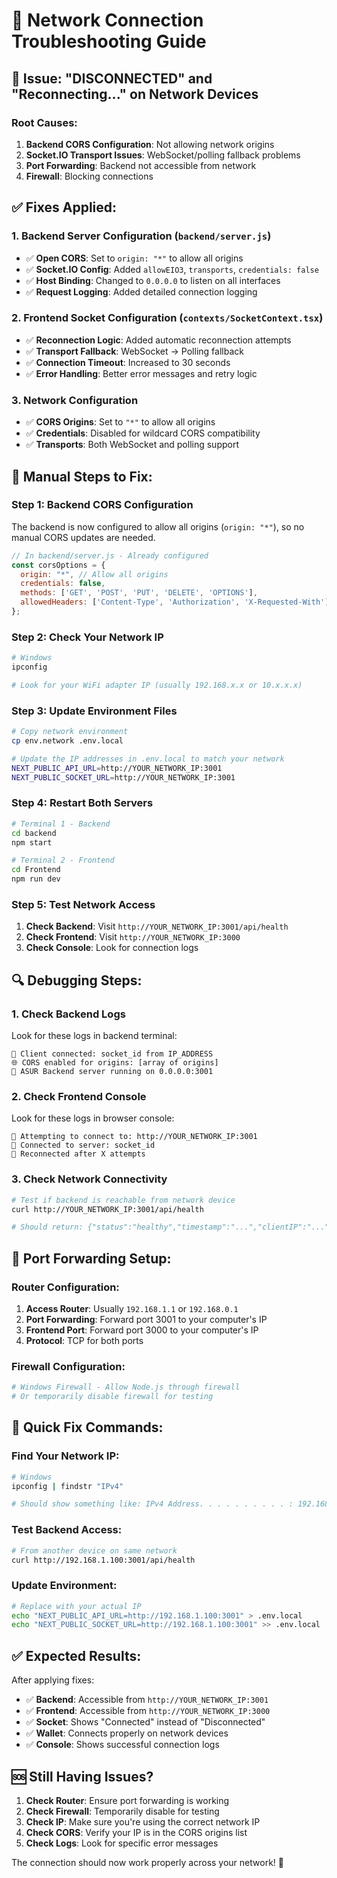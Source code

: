 # 🔧 **Network Connection Troubleshooting Guide**

## 🚨 **Issue: "DISCONNECTED" and "Reconnecting..." on Network Devices**

### **Root Causes:**
1. **Backend CORS Configuration**: Not allowing network origins
2. **Socket.IO Transport Issues**: WebSocket/polling fallback problems
3. **Port Forwarding**: Backend not accessible from network
4. **Firewall**: Blocking connections

## ✅ **Fixes Applied:**

### **1. Backend Server Configuration (`backend/server.js`)**
- ✅ **Open CORS**: Set to `origin: "*"` to allow all origins
- ✅ **Socket.IO Config**: Added `allowEIO3`, `transports`, `credentials: false`
- ✅ **Host Binding**: Changed to `0.0.0.0` to listen on all interfaces
- ✅ **Request Logging**: Added detailed connection logging

### **2. Frontend Socket Configuration (`contexts/SocketContext.tsx`)**
- ✅ **Reconnection Logic**: Added automatic reconnection attempts
- ✅ **Transport Fallback**: WebSocket → Polling fallback
- ✅ **Connection Timeout**: Increased to 30 seconds
- ✅ **Error Handling**: Better error messages and retry logic

### **3. Network Configuration**
- ✅ **CORS Origins**: Set to `"*"` to allow all origins
- ✅ **Credentials**: Disabled for wildcard CORS compatibility
- ✅ **Transports**: Both WebSocket and polling support

## 🔧 **Manual Steps to Fix:**

### **Step 1: Backend CORS Configuration**
The backend is now configured to allow all origins (`origin: "*"`), so no manual CORS updates are needed.

```javascript
// In backend/server.js - Already configured
const corsOptions = {
  origin: "*", // Allow all origins
  credentials: false,
  methods: ['GET', 'POST', 'PUT', 'DELETE', 'OPTIONS'],
  allowedHeaders: ['Content-Type', 'Authorization', 'X-Requested-With']
};
```

### **Step 2: Check Your Network IP**
```bash
# Windows
ipconfig

# Look for your WiFi adapter IP (usually 192.168.x.x or 10.x.x.x)
```

### **Step 3: Update Environment Files**
```bash
# Copy network environment
cp env.network .env.local

# Update the IP addresses in .env.local to match your network
NEXT_PUBLIC_API_URL=http://YOUR_NETWORK_IP:3001
NEXT_PUBLIC_SOCKET_URL=http://YOUR_NETWORK_IP:3001
```

### **Step 4: Restart Both Servers**
```bash
# Terminal 1 - Backend
cd backend
npm start

# Terminal 2 - Frontend  
cd Frontend
npm run dev
```

### **Step 5: Test Network Access**
1. **Check Backend**: Visit `http://YOUR_NETWORK_IP:3001/api/health`
2. **Check Frontend**: Visit `http://YOUR_NETWORK_IP:3000`
3. **Check Console**: Look for connection logs

## 🔍 **Debugging Steps:**

### **1. Check Backend Logs**
Look for these logs in backend terminal:
```
🔌 Client connected: socket_id from IP_ADDRESS
🌐 CORS enabled for origins: [array of origins]
🚀 ASUR Backend server running on 0.0.0.0:3001
```

### **2. Check Frontend Console**
Look for these logs in browser console:
```
🔌 Attempting to connect to: http://YOUR_NETWORK_IP:3001
🔌 Connected to server: socket_id
🔌 Reconnected after X attempts
```

### **3. Check Network Connectivity**
```bash
# Test if backend is reachable from network device
curl http://YOUR_NETWORK_IP:3001/api/health

# Should return: {"status":"healthy","timestamp":"...","clientIP":"...","origin":"..."}
```

## 🚀 **Port Forwarding Setup:**

### **Router Configuration:**
1. **Access Router**: Usually `192.168.1.1` or `192.168.0.1`
2. **Port Forwarding**: Forward port 3001 to your computer's IP
3. **Frontend Port**: Forward port 3000 to your computer's IP
4. **Protocol**: TCP for both ports

### **Firewall Configuration:**
```bash
# Windows Firewall - Allow Node.js through firewall
# Or temporarily disable firewall for testing
```

## 🔧 **Quick Fix Commands:**

### **Find Your Network IP:**
```bash
# Windows
ipconfig | findstr "IPv4"

# Should show something like: IPv4 Address. . . . . . . . . . : 192.168.1.100
```

### **Test Backend Access:**
```bash
# From another device on same network
curl http://192.168.1.100:3001/api/health
```

### **Update Environment:**
```bash
# Replace with your actual IP
echo "NEXT_PUBLIC_API_URL=http://192.168.1.100:3001" > .env.local
echo "NEXT_PUBLIC_SOCKET_URL=http://192.168.1.100:3001" >> .env.local
```

## ✅ **Expected Results:**

After applying fixes:
- ✅ **Backend**: Accessible from `http://YOUR_NETWORK_IP:3001`
- ✅ **Frontend**: Accessible from `http://YOUR_NETWORK_IP:3000`
- ✅ **Socket**: Shows "Connected" instead of "Disconnected"
- ✅ **Wallet**: Connects properly on network devices
- ✅ **Console**: Shows successful connection logs

## 🆘 **Still Having Issues?**

1. **Check Router**: Ensure port forwarding is working
2. **Check Firewall**: Temporarily disable for testing
3. **Check IP**: Make sure you're using the correct network IP
4. **Check CORS**: Verify your IP is in the CORS origins list
5. **Check Logs**: Look for specific error messages

The connection should now work properly across your network! 🎉
